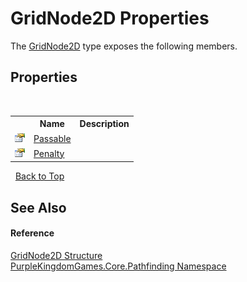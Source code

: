 # GridNode2D Properties
 

The <a href="T_PurpleKingdomGames_Core_Pathfinding_GridNode2D">GridNode2D</a> type exposes the following members.


## Properties
&nbsp;<table><tr><th></th><th>Name</th><th>Description</th></tr><tr><td>![Public property](media/pubproperty.gif "Public property")</td><td><a href="P_PurpleKingdomGames_Core_Pathfinding_GridNode2D_Passable">Passable</a></td><td /></tr><tr><td>![Public property](media/pubproperty.gif "Public property")</td><td><a href="P_PurpleKingdomGames_Core_Pathfinding_GridNode2D_Penalty">Penalty</a></td><td /></tr></table>&nbsp;
<a href="#gridnode2d-properties">Back to Top</a>

## See Also


#### Reference
<a href="T_PurpleKingdomGames_Core_Pathfinding_GridNode2D">GridNode2D Structure</a><br /><a href="N_PurpleKingdomGames_Core_Pathfinding">PurpleKingdomGames.Core.Pathfinding Namespace</a><br />